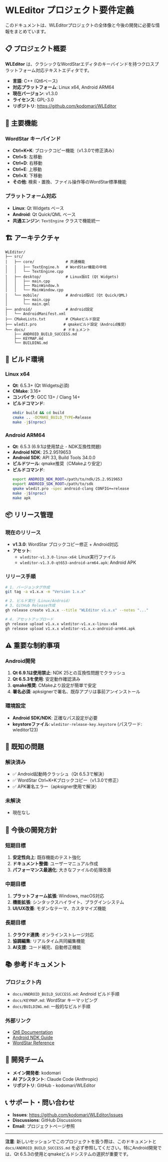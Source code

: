 # WLEditor プロジェクト要件定義

このドキュメントは、WLEditorプロジェクトの全体像と今後の開発に必要な情報をまとめています。

## 📋 プロジェクト概要

**WLEditor** は、クラシックなWordStarエディタのキーバインドを持つクロスプラットフォーム対応テキストエディタです。

- **言語**: C++ (Qt6ベース)
- **対応プラットフォーム**: Linux x64, Android ARM64
- **現在バージョン**: v1.3.0
- **ライセンス**: GPL-3.0
- **リポジトリ**: https://github.com/kodomari/WLEditor

## 🎯 主要機能

### WordStar キーバインド
- **Ctrl+K+K**: ブロックコピー機能（v1.3.0で修正済み）
- **Ctrl+S**: 左移動
- **Ctrl+D**: 右移動
- **Ctrl+E**: 上移動
- **Ctrl+X**: 下移動
- **その他**: 検索・置換、ファイル操作等のWordStar標準機能

### プラットフォーム対応
- **Linux**: Qt Widgets ベース
- **Android**: Qt Quick/QML ベース
- **共通エンジン**: `TextEngine` クラスで機能統一

## 🏗️ アーキテクチャ

```
WLEditor/
├── src/
│   ├── core/              # 共通機能
│   │   ├── TextEngine.h   # WordStar機能の中核
│   │   └── TextEngine.cpp
│   ├── desktop/           # Linux版UI (Qt Widgets)
│   │   ├── main.cpp
│   │   ├── MainWindow.h
│   │   └── MainWindow.cpp
│   └── mobile/            # Android版UI (Qt Quick/QML)
│       ├── main.cpp
│       └── main.qml
├── android/               # Android設定
│   └── AndroidManifest.xml
├── CMakeLists.txt         # CMakeビルド設定
├── wledit.pro            # qmakeビルド設定（Android推奨）
└── docs/                 # ドキュメント
    ├── ANDROID_BUILD_SUCCESS.md
    ├── KEYMAP.md
    └── BUILDING.md
```

## 🔧 ビルド環境

### Linux x64
- **Qt**: 6.5.3+ (Qt Widgets必須)
- **CMake**: 3.16+
- **コンパイラ**: GCC 13+ / Clang 14+
- **ビルドコマンド**:
  ```bash
  mkdir build && cd build
  cmake .. -DCMAKE_BUILD_TYPE=Release
  make -j$(nproc)
  ```

### Android ARM64
- **Qt**: 6.5.3 (6.9.1は使用禁止 - NDK互換性問題)
- **Android NDK**: 25.2.9519653
- **Android SDK**: API 33, Build Tools 34.0.0
- **ビルドツール**: qmake推奨（CMakeより安定）
- **ビルドコマンド**:
  ```bash
  export ANDROID_NDK_ROOT=/path/to/ndk/25.2.9519653
  export ANDROID_SDK_ROOT=/path/to/sdk
  qmake wledit.pro -spec android-clang CONFIG+=release
  make -j$(nproc)
  make apk
  ```

## 📦 リリース管理

### 現在のリリース
- **v1.3.0**: WordStar ブロックコピー修正 + Android対応
- **アセット**:
  - `wleditor-v1.3.0-linux-x64`: Linux実行ファイル
  - `wleditor-v1.3.0-qt653-android-arm64.apk`: Android APK

### リリース手順
```bash
# 1. バージョンタグ作成
git tag -a v1.x.x -m "Version 1.x.x"

# 2. ビルド実行（Linux/Android）
# 3. GitHub Release作成
gh release create v1.x.x --title "WLEditor v1.x.x" --notes "..."

# 4. アセットアップロード
gh release upload v1.x.x wleditor-v1.x.x-linux-x64
gh release upload v1.x.x wleditor-v1.x.x-android-arm64.apk
```

## ⚠️ 重要な制約事項

### Android開発
1. **Qt 6.9.1は使用禁止**: NDK 25との互換性問題でクラッシュ
2. **Qt 6.5.3を使用**: 安定動作確認済み
3. **qmake推奨**: CMakeより設定が簡単で安定
4. **署名必須**: apksignerで署名、既存アプリは事前アンインストール

### 環境設定
- **Android SDK/NDK**: 正確なパス設定が必要
- **keystoreファイル**: `wleditor-release-key.keystore` (パスワード: wleditor123)

## 🐛 既知の問題

### 解決済み
- ✅ Android起動時クラッシュ（Qt 6.5.3で解決）
- ✅ WordStar Ctrl+K+Kブロックコピー（v1.3.0で修正）
- ✅ APK署名エラー（apksigner使用で解決）

### 未解決
- 現在なし

## 🚀 今後の開発方針

### 短期目標
1. **安定性向上**: 既存機能のテスト強化
2. **ドキュメント整備**: ユーザーマニュアル作成
3. **パフォーマンス最適化**: 大きなファイルの処理改善

### 中期目標
1. **プラットフォーム拡張**: Windows, macOS対応
2. **機能拡張**: シンタックスハイライト、プラグインシステム
3. **UI/UX改善**: モダンなテーマ、カスタマイズ機能

### 長期目標
1. **クラウド連携**: オンラインストレージ対応
2. **協調編集**: リアルタイム共同編集機能
3. **AI支援**: コード補完、自動修正機能

## 📚 参考ドキュメント

### プロジェクト内
- `docs/ANDROID_BUILD_SUCCESS.md`: Android ビルド手順
- `docs/KEYMAP.md`: WordStar キーマッピング
- `docs/BUILDING.md`: 一般的なビルド手順

### 外部リンク
- [Qt6 Documentation](https://doc.qt.io/qt-6/)
- [Android NDK Guide](https://developer.android.com/ndk/guides)
- [WordStar Reference](http://www.wordstar.org/wordstar/commands/commands.htm)

## 👥 開発チーム

- **メイン開発者**: kodomari
- **AI アシスタント**: Claude Code (Anthropic)
- **リポジトリ**: GitHub - kodomari/WLEditor

## 📞 サポート・問い合わせ

- **Issues**: https://github.com/kodomari/WLEditor/issues
- **Discussions**: GitHub Discussions
- **Email**: プロジェクトページ参照

---

**注意**: 新しいセッションでこのプロジェクトを扱う際は、このドキュメントと `docs/ANDROID_BUILD_SUCCESS.md` を必ず参照してください。特にAndroid開発では、Qt 6.5.3の使用とqmakeビルドシステムの選択が重要です。